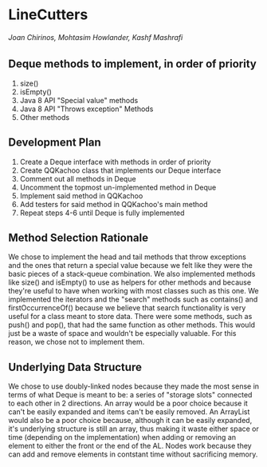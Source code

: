 # LineCutters
###### Joan Chirinos, Mohtasim Howlander, Kashf Mashrafi

## Deque methods to implement, in order of priority
1. size()
2. isEmpty()
3. Java 8 API "Special value" methods
4. Java 8 API "Throws exception" Methods
5. Other methods

## Development Plan
1. Create a Deque interface with methods in order of priority
2. Create QQKachoo class that implements our Deque interface
3. Comment out all methods in Deque
4. Uncomment the topmost un-implemented method in Deque
5. Implement said method in QQKachoo
6. Add testers for said method in QQKachoo's main method
7. Repeat steps 4-6 until Deque is fully implemented

## Method Selection Rationale
We chose to implement the head and tail methods that throw exceptions and the ones that return a special value because we felt like they were the basic pieces of a stack-queue combination. We also implemented methods like size() and isEmpty() to use as helpers for other methods and because they're useful to have when working with most classes such as this one. We implemented the iterators and the "search" methods such as contains() and firstOccurrenceOf() because we believe that search functionality is very useful for a class meant to store data. There were some methods, such as push() and pop(), that had the same function as other methods. This would just be a waste of space and wouldn't be especially valuable. For this reason, we chose not to implement them.

## Underlying Data Structure
We chose to use doubly-linked nodes because they made the most sense in terms of what Deque is meant to be: a series of "storage slots" connected to each other in 2 directions. An array would be a poor choice because it can't be easily expanded and items can't be easily removed. An ArrayList would also be a poor choice because, although it can be easily expanded, it's underlying structure is still an array, thus making it waste either space or time (depending on the implementation) when adding or removing an element to either the front or the end of the AL. Nodes work because they can add and remove elements in contstant time without sacrificing memory.
